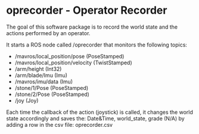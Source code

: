 # oprecorder - Operator Recorder
The goal of this software package is to record the world state and the actions performed by an operator.

It starts a ROS node called /oprecorder that monitors the following topics:
* /mavros/local_position/pose (PoseStamped)
* /mavros/local_position/velocity (TwistStamped)
* /arm/height (Int32)
* /arm/blade/Imu (Imu)
* /mavros/imu/data (Imu)
* /stone/1/Pose (PoseStamped)
* /stone/2/Pose (PoseStamped)
* /joy (Joy)

Each time the callback of the action (joystick) is called, it changes the world state accordingly and saves the:
Date&Time, world_state, grade (N/A) by adding a row in the csv file: oprecorder.csv



